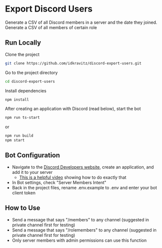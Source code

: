 # Export Discord Users
Generate a CSV of all Discord members in a server and the date they joined. Generate a CSV of all members of certain role

## Run Locally
Clone the project

```bash
git clone https://github.com/idkravitz/discord-export-users.git
```

Go to the project directory

```bash
cd discord-export-users
```

Install dependencies

```bash
npm install
```

After creating an application with Discord (read below), start the bot

```bash
npm run ts-start
```

or 
```bash
npm run build
npm start
```

## Bot Configuration
- Navigate to the [Discord Developers website](https://discord.com/developers/applications), create an application, and add it to your server
	- [This is a helpful video](https://youtu.be/SPTfmiYiuok?t=124) showing how to do exactly that
- In Bot settings, check "Server Members Intent"
- Back in the project files, rename .env.example to .env and enter your bot client token

## How to Use
- Send a message that says "/members" to any channel (suggested in private channel first for testing)
- Send a message that says "/rolemembers" to any channel (suggested in private channel first for testing)
- Only server members with admin permissions can use this function

